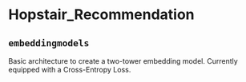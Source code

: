 # Hopstair_Recommendation

## `embeddingmodels`

Basic architecture to create a two-tower embedding model. Currently equipped with a Cross-Entropy Loss.
